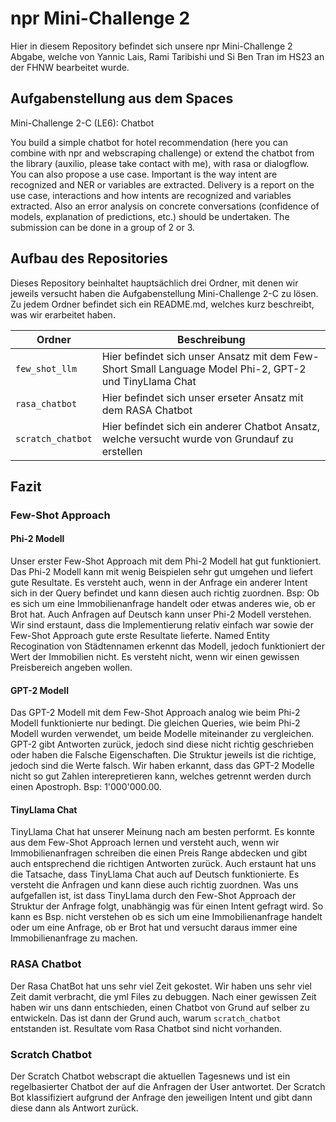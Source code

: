 # npr Mini-Challenge 2

Hier in diesem Repository befindet sich unsere npr Mini-Challenge 2 Abgabe, welche von Yannic Lais, Rami Taribishi und Si Ben Tran im HS23 an der FHNW bearbeitet wurde. 

## Aufgabenstellung aus dem Spaces
Mini-Challenge 2-C (LE6): Chatbot

You build a simple chatbot for hotel recommendation (here you can combine with npr and webscraping challenge) or extend the chatbot from the library (auxilio, please take contact with me), with rasa or dialogflow. You can also propose a use case. Important is the way intent are recognized and NER or variables are extracted. Delivery is a report on the use case, interactions and how intents are recognized and variables extracted. Also an error analysis on concrete conversations (confidence of models, explanation of predictions, etc.) should be undertaken. The submission can be done in a group of 2 or 3.

## Aufbau des Repositories

Dieses Repository beinhaltet hauptsächlich drei Ordner, mit denen wir jeweils versucht haben die Aufgabenstellung Mini-Challenge 2-C zu lösen. Zu jedem Ordner befindet sich ein README.md, welches kurz beschreibt, was wir erarbeitet haben.

| Ordner | Beschreibung |
| --- | --- |
| `few_shot_llm` | Hier befindet sich unser Ansatz mit dem Few-Short Small Language Model Phi-2, GPT-2 und TinyLlama Chat |
| `rasa_chatbot` | Hier befindet sich unser erseter Ansatz mit dem RASA Chatbot |
| `scratch_chatbot` | Hier befindet sich ein anderer Chatbot Ansatz, welche versucht wurde von Grundauf zu erstellen |


## Fazit

### Few-Shot Approach

#### Phi-2 Modell

Unser erster Few-Shot Approach mit dem Phi-2 Modell hat gut funktioniert. Das Phi-2 Modell kann mit wenig Beispielen sehr gut umgehen und liefert gute Resultate. Es versteht auch, wenn in der Anfrage ein anderer Intent sich in der Query befindet und kann diesen auch richtig zuordnen. Bsp: Ob es sich um eine Immobilienanfrage handelt oder etwas anderes wie, ob er Brot hat. Auch Anfragen auf Deutsch kann unser Phi-2 Modell verstehen. Wir sind erstaunt, dass die Implementierung relativ einfach war sowie der Few-Shot Approach gute erste Resultate lieferte. Named Entity Recogination von Städtennamen erkennt das Modell, jedoch funktioniert der Wert der Immobilien nicht. Es versteht nicht, wenn wir einen gewissen Preisbereich angeben wollen. 

#### GPT-2 Modell
Das GPT-2 Modell mit dem Few-Shot Approach analog wie beim Phi-2 Modell funktionierte nur bedingt. Die gleichen Queries, wie beim Phi-2 Modell wurden verwendet, um beide Modelle miteinander zu vergleichen. GPT-2 gibt Antworten zurück, jedoch sind diese nicht richtig geschrieben oder haben die Falsche Eigenschaften. Die Struktur jeweils ist die richtige, jedoch sind die Werte falsch.
Wir haben erkannt, dass das GPT-2 Modelle nicht so gut Zahlen interepretieren kann, welches getrennt werden durch einen Apostroph. Bsp: 1'000'000.00. 

#### TinyLlama Chat
TinyLlama Chat hat unserer Meinung nach am besten performt. Es konnte aus dem Few-Shot Approach lernen und versteht auch, wenn wir Immobilienanfragen schreiben die einen Preis Range abdecken und gibt auch entsprechend die richtigen Antworten zurück. Auch erstaunt hat uns die Tatsache, dass TinyLlama Chat auch auf Deutsch funktionierte. Es versteht die Anfragen und kann diese auch richtig zuordnen. Was uns aufgefallen ist, ist dass TinyLlama durch den Few-Shot Approach der Struktur der Anfrage folgt, unabhängig was für einen Intent gefragt wird. So kann es Bsp. nicht verstehen ob es sich um eine Immobilienanfrage handelt oder um eine Anfrage, ob er Brot hat und versucht daraus immer eine Immobilienanfrage zu machen. 

### RASA Chatbot

Der Rasa ChatBot hat uns sehr viel Zeit gekostet. Wir haben uns sehr viel Zeit damit verbracht, die yml Files zu debuggen. Nach einer gewissen Zeit haben wir uns dann entschieden, einen Chatbot von Grund auf selber zu entwickeln. Das ist dann der Grund auch, warum `scratch_chatbot` entstanden ist. Resultate vom Rasa Chatbot sind nicht vorhanden. 

### Scratch Chatbot

Der Scratch Chatbot webscrapt die aktuellen Tagesnews und ist ein regelbasierter Chatbot der auf die Anfragen der User antwortet. Der Scratch Bot klassifiziert aufgrund der Anfrage den jeweiligen Intent und gibt dann diese dann als Antwort zurück. 